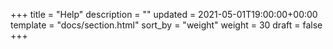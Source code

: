 +++
title = "Help"
description = ""
updated = 2021-05-01T19:00:00+00:00
template = "docs/section.html"
sort_by = "weight"
weight = 30
draft = false
+++
